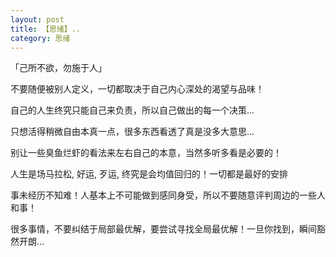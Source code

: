 ```yaml
---
layout: post
title: 【思绪】..
category: 思绪
---
```

<p>「己所不欲，勿施于人」</p>
<p>不要随便被别人定义，一切都取决于自己内心深处的渴望与品味！</p>
<p>自己的人生终究只能自己来负责，所以自己做出的每一个决策...</p>
<p>只想活得稍微自由本真一点，很多东西看透了真是没多大意思...</p>
<p>别让一些臭鱼烂虾的看法来左右自己的本意，当然多听多看是必要的！</p>
<p>人生是场马拉松, 好运, 歹运, 终究是会均值回归的！一切都是最好的安排</p>
<p>事未经历不知难！人基本上不可能做到感同身受，所以不要随意评判周边的一些人和事！</p>
<p>很多事情，不要纠结于局部最优解，要尝试寻找全局最优解！一旦你找到，瞬间豁然开朗...</p>


  




